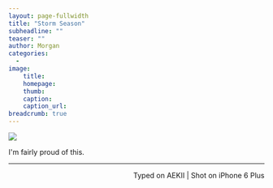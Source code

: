 ```yaml
---
layout: page-fullwidth
title: "Storm Season"
subheadline: ""
teaser: ""
author: Morgan
categories:
  -
image:
    title:
    homepage:
    thumb:
    caption:
    caption_url:
breadcrumb: true
---
```


![](http://i.imgur.com/eAKWTdc.jpg)

I'm fairly proud of this.

---
<p align="right">Typed on AEKII | Shot on iPhone 6 Plus</p>

